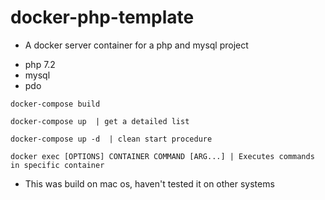 # docker-php-template

- A docker server container for a php and mysql project

* php 7.2
* mysql
* pdo

```
docker-compose build
```

```
docker-compose up  | get a detailed list
```

```
docker-compose up -d  | clean start procedure
```

```
docker exec [OPTIONS] CONTAINER COMMAND [ARG...] | Executes commands in specific container
```

- This was build on mac os, haven't tested it on other systems
